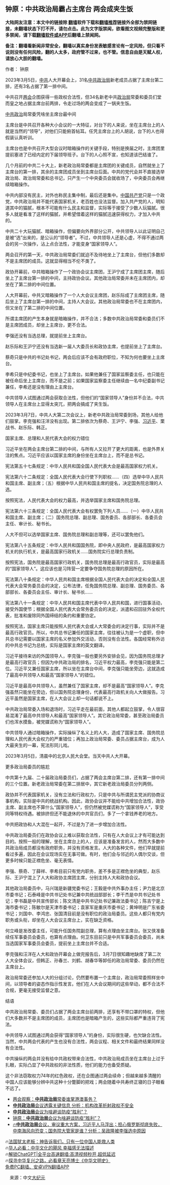  <!-- 面包屑导航 --> <h2>钟原：中共政治局霸占主席台 两会成夹生饭</h2> <p class="notice"><b>大陆网友注意：本文中的链接除 <a href="https://github.com/bannedbook/fanqiang" >翻墙</a>软件下载和<a href="https://github.com/killgcd/justmysocks/blob/master/README.md">翻墙推荐</a>链接外全部为禁网链接，未翻墙状态下打不开，请勿点击。此为文字版禁闻，欲看图文视频完整版和更多禁闻，请下载<a href="https://github.com/bannedbook/fanqiang">翻墙软件或APP</a>后翻墙上禁闻网。</p><p>备注：翻墙看新闻非常安全，翻墙以真实身份发表敏感言论有一定风险，但只看不说则没有任何风险，翻的人太多，政府管不过来，也不管。信息自由是天赋人权，请放心大胆的翻墙。</b></p>  <div class="entry"> <p>作者： 钟原</p> <p id="conimg">2023年3月5日，<a href="https://www.bannedbook.org/bnews/tag/%e4%b8%ad%e5%85%b1/" class="st_tag internal_tag" rel="tag" title="标签 中共 下的日志">中共</a>人大开幕会上，31名<a href="https://www.bannedbook.org/bnews/tag/%E4%B8%AD%E5%85%B1%E6%94%BF%E6%B2%BB%E5%B1%80/" class="st_tag internal_tag" rel="tag" title="标签 中共政治局 下的日志">中共政治局</a>新老成员占据了主席台第二排，还有3名占据了第一排中间。</p> <p>中共召开<a href="https://www.bannedbook.org/bnews/tag/%e4%b8%a4%e4%bc%9a/" class="st_tag internal_tag" rel="tag" title="标签 两会 下的日志">两会</a>企图获得一些政权合法性，但34名新老中共<a href="https://www.bannedbook.org/bnews/tag/%e6%94%bf%e6%b2%bb%e5%b1%80/" class="st_tag internal_tag" rel="tag" title="标签 政治局 下的日志">政治局</a>常委和委员们堂而皇之地占据主席台前两排，令走过场的两会变成了一锅夹生饭。</p> <p><a href="https://www.bannedbook.org/bnews/tag/%E4%B8%AD%E5%85%B1%E6%94%BF%E6%B2%BB/" class="st_tag internal_tag" rel="tag" title="标签 中共政治 下的日志">中共政治</a>局常委凭啥坐主席台最中间</p> <p>主席台是中共召开各种大小会议的一大特征，对台下的人来说，坐在主席台上的人就是当然的“领导”，对他们只能俯首帖耳。任凭主席台上的人胡说，台下的人也得假装认真听训。</p> <p>主席台也是中共召开大型会议时暗箱操作的关键手段，特别是换届之时，主席团里提前塞进了已经内定的下届领导班子。台下的人心照不宣，也知道该巴结谁了。</p> <p>几个月前的中共二十大上，新老政治局常委都是主席团的关键成员，自然就坐上了主席台的第一排，其余的主席团成员坐到主席台后面。中共的党代会并不直接选举政治局、政治局常委和总书记，只产生一个中央委员会就收场了，中央委员会再继续暗箱操作。</p> <p>中共内部没有民主，对外也称民主集中制，最后还是集中。<span class='wp_keywordlink_affiliate'><a href="https://www.bannedbook.org/" title="中国" target="_blank">中国</a></span><a href="https://www.bannedbook.org/bnews/tag/%e5%85%b1%e4%ba%a7%e5%85%9a/" class="st_tag internal_tag" rel="tag" title="标签 共产党 下的日志">共产党</a>只是一个政党，中共政治局并不能代表国家机关，老百姓也没法监督。加入共产党的人，明知道其中的猫腻，根本不可能有什么民主和监督，实际等于接受了少数人玩猫腻。很多人就是看准了这样的猫腻，并希望借着这样的猫腻迅速获得权力，才加入中共的。</p> <p>中共二十大玩猫腻、暗箱操作，但偏要向外界部分公开，中共领导人以此证明自己是被“选”出来的，是公认的“领导者”。不过，中共领导人还是心虚，不得不通过两会的另一次操作，沾上点合法性，才能变身“国家领导人”。</p> <p>两会召开的第一天，中共政治局常委们就迫不及待地坐上了主席台，但他们多数却不是主席团的成员。这就显得相当不伦不类了。</p> <p>政协开幕前，中共暗箱操作了一个政协会议主席团，王沪宁成了主席团主席，随后坐上了主席台第一排的中间，主持政协会议。其他政治局常委并未在主席团内，却坐在了第二排的中间位置。</p> <p>人大开幕前，中共又暗箱操作了一个人大会议主席团，赵乐际成了主席团主席，随后坐上了主席台第一排的中间，主持人大会议。其他政治局常委也不在主席团内，但又坐在了第二排的中间位置。</p> <p>所谓主席团的产生本身就是暗箱操作，并不合法；多数中共政治局常委和委员们不是主席团成员，却坐上主席台，更不合法。</p>  <p>李强还没有当选总理，就提前坐上主席台。</p> <p>赵乐际和王沪宁还没有当选新一届人大委员长和政协主席，也提前坐上了主席台。</p> <p>蔡奇只是中共的书记处书记，两会后应该不会有政府职位，不知为何也要坐上主席台。</p> <p>李希只是中纪委书记，也坐上了主席台。如果他兼任了国家监察委主任，也只能在被任命后坐上主席台，而不是之前；如果国家监察委主任继续由一名中纪委副书记兼任，李希还是没有理由上主席台。</p> <p>中共领导人试图通过两会获取合法性，但他们的“国家领导人”身份并不合法，中共领导人在主席台上显得太突兀，把两会搞成了夹生饭。</p> <p>2023年3月7日，中共人大第二次会议上，新老中共政治局常委到场，其他人给他们鼓掌。李克强和汪洋没有出现。第二排依次为蔡奇、王沪宁、李强、<a href="https://www.bannedbook.org/bnews/tag/%e4%b9%a0%e8%bf%91%e5%b9%b3/" class="st_tag internal_tag" rel="tag" title="标签 习近平 下的日志">习近平</a>、栗战书、赵乐际、韩正。</p> <p>国家主席、总理和人民代表大会的权力错位</p> <p>习近平坐在两会主席台第二排的中间，与所有人又拉开了更大的距离，也是外界关注的焦点。习近平应该以国家主席的身份坐在主席台上，而不是总书记。</p> <p>宪法第五十七条规定：中华人民共和国全国人民代表大会是最高国家权力机关。</p> <p>宪法第六十二条规定：全国人民代表大会行使下列职权……（四）选举中华人民共和国主席、副主席；（五）根据中华人民共和国主席的提名，决定国务院总理的人选。</p> <p>按照宪法，人民代表大会的权力最高，并选举国家主席和国务院总理。</p> <p>宪法第六十三条规定：全国人民代表大会有权罢免下列人员……（一）中华人民共和国主席、副主席；（二）国务院总理、副总理、国务委员、各部部长、各委员会主任、审计长、秘书长。</p> <p>人大不但可以选举国家主席、国务院总理和副总理等，还可以罢免他们。</p>  <p>宪法第八十五条规定：中华人民共和国国务院，即中央人民政府，是最高国家权力机关的执行机关，是最高国家行政机关……国务院实行总理负责制。</p> <p>按照宪法，国务院是最高国家行政机关，国务院总理是最高行政官员，实际是最高的“国家领导人”。这应该也是习阵营一定要争夺国务院总理的原因所在。</p> <p>宪法第八十条规定：中华人民共和国主席根据全国人民代表大会的决定和全国人民代表大会常务委员会的决定，公布法律，任免国务院总理、副总理、国务委员、各部部长、各委员会主任、审计长、秘书长……</p> <p>宪法第八十一条规定：中华人民共和国主席代表中华人民共和国，进行国事活动，接受外国使节；根据全国人民代表大会常务委员会的决定，派遣和召回驻外全权代表，批准和废除同外国缔结的条约和重要协定。</p> <p>按照宪法，国家主席只能按照人民代表大会或人大常委会的决定行事，实际并不是最高行政官员。所以，中共总书记兼任的国家主席，往往被认为是一个虚职，但中共总书记需要以国家主席的名义参加外交活动，否则没有合法性。各国经常称外访的中共总书记为总统，实际是国家主席的英文翻译。</p> <p>习近平接待来访的外国领导人，李克强一般也要另外安排会见，因为国务院总理才是最高行政官员；但因为中共政治局的排名，习近平权力最高，李克强只能是第二位。习近平又兼任国家主席，所以坐在主席台中间，李克强只能坐旁边，这就造成了最高中共领导人和最高“国家领导人”的错位。</p> <p>习近平是最高中共领导人，虽然兼任了国家主席，却不是最高“国家领导人”。李克强虽然只能坐在旁边，但以国务院总理身份，代表最高行政机关向人大做报告。习近平虽然是国家主席，在人大会议上却一句话都说不上。</p> <p>中共政治局常委入场和退场时，习近平走在最前面，其他人都起立鼓掌，令人很容易混淆了最高中共领导人和最高“国家领导人”。其它政治局常委，甚至政治局委员们也浑水摸鱼，被党媒谎称为“国家领导人”。</p> <p>中共领导人通过暗箱操作，实际操纵了名义上的人大，造成了国家主席、国务院总理和人民代表大会权力的严重错位；再加上政治局常委、委员占据主席台，成为人大最夹生的一幕，宪法形同儿戏。</p> <p>2023年3月5日，清晨中的北京人民大会堂。当天中共人大开幕。</p> <p>更多政治局委员的尴尬</p> <p>中共第十九届、二十届政治局委员们，占据了两会主席台第二排，还有第一排中间的三个位置。新老政治局常委在第二排居中，其它新老政治局委员分列两侧。</p> <p>政协并不代表国家机关，没有立法和行政权力，只是中共与所谓民主党派的协商议事机构，实际是中共的统战机构。因此，政协会议并不能给中共增加合法性，政协主席、副主席也不算什么“国家领导人”，但仍然被党媒谎称为“国家领导人”，享受同等特权待遇。被排挤但还不能退休的中共官员们，多了一个拿钱养老的地方。</p>  <p>中共把政协和人大混在一起开，不过是为了进一步增加合法性。</p> <p>中共政治局委员们在政协会议上难以获取合法性，只有在人大会议上才有可能达到目的。按照一般的理解，坐在主席台上的人，应该是准备发言的人，然而大多数中共政治局成员都没有政府职务，并没有资格发言。人大的各种文件，他们早就提前看过多遍，因此在会议现场实在无事可做。有时，他们会与邻近的人偶尔交谈，但更多时候只能正襟危坐、毫无表情。</p> <p>李强、蔡奇、丁薛祥、李希目前只有党内职务，差不多是正襟危坐的典型，赵乐际、王沪宁混上了人大和政协主席团主席，分别主持人大和政协会议。</p> <p>其他政治局委员中，马兴瑞是新疆党委书记；王毅是中共外事办主任；尹力是北京市委书记；石泰峰是中共书记处书记兼中共统战部部长；李干杰是中共书记处书记；李书磊是中共宣传部长；陈文清是中共书记处书记兼政法委书记；陈吉宁是上海市委书记；陈敏尔是天津市委书记；袁家军是重庆市委书记；黄坤明是广东省委书记；刘国中、李鸿忠、张国清目前是没有职位的政治局委员。这些人都只有党内职务或头衔，却坐在人大会议主席台上，实在缺乏资格。</p> <p>何立峰是发改委主任，可能升任国务院副总理，算有点理由坐主席台。张又侠准备续任军事委员会委员，也算有点理由。何卫东目前只是中共军事委员会委员，尚未当选国家军事委员会委员，提前坐上主席台并不合适。</p> <p>李克强和汪洋在人大和政协开幕会上做完报告后，3月7日很知趣地缺席了第二次人大全体会议，但韩正、孙春兰、刘鹤、胡春华等卸任的政治局常委、委员仍然在主席台上。</p> <p>政治局常委还参加人大的分组讨论，仍然要布置一个主席台，政治局常委照样坐中间，以领导者的姿态作指示性发言。他们在人大会议期间的这些举动，都不合法不合规，更毫无接受监督之意。</p> <p>结语</p> <p>中共政治局常委、委员们占据了两会主席台前两排，还享有不带口罩的特权，但他们大多数并不是主席团的成员，主席团也是暗箱产生的，这些实际都严重违背了宪法。</p> <p>中共领导人试图通过两会获得“国家领导人”的身份，实际很生硬，也欠缺合法性。当然，中共两会代表的产生也没有合法性，两会议程、相关文件和最终结果同样没有合法性。</p> <p>中共操纵的两会并没有给中共政权带来合法性，中共政治局成员坐在主席台上过于扎眼，实际凸显了中共政权的非法性质，他们的能力也备受质疑。</p> <p>这个非法窃取权力74年的红色政权，还在企图通过两会续命；但越来越多清醒的中国人应该能够分辨中共这种十分蹩脚的把戏；两会随着中共寿终正寝的日子眼看不远了。</p> <!--<div id="taboola-mid-1"></div>--><ul class='op-related-articles' title='相关阅读'> <li><a href='https://www.bannedbook.org/bnews/headline/20230308/1857522.html' target='_blank'>两会观察：<b>中共政治局</b>常委谁掌港澳事务？</a></li> <li><a href='https://www.bannedbook.org/bnews/baitai/20230225/1853094.html' target='_blank'><b>中共政治局</b>会议透露关键信息 分析：机构改革折射政权不安全</a></li> <li><a href='https://www.bannedbook.org/bnews/ssgc/20230223/1852295.html' target='_blank'><b>中共政治局</b>会议为啥避谈防疫“胜利”？</a></li> <li><a href='https://www.bannedbook.org/bnews/comments/20230223/1852131.html' target='_blank'>钟原：<b>中共政治局</b>会议为啥避谈防疫“胜利”？</a></li> <li><a href='https://www.bannedbook.org/bnews/bannedvideo/20230222/1851715.html' target='_blank'>🔥<b>中共政治局</b>会议，审议重大方案，习近平人马浮出；担心俄罗斯彻底失败，中南海风向恐变；国务院大管家是谁？分析：吴政隆被李强选中原因</a></li> </ul> <p class="texttj"> 🔥<a href="https://www.bannedbook.org/bnews/ssgc/20230219/1850782.html" target="_blank">法国犹太老板：神告诉我们，只有一位中国人能救人类</a><br/> 🔥<a href="https://www.bannedbook.org/bnews/comments/20220220/1694796.html" target="_blank">华人必看：中华文化的飓风 幸福感无法描述</a><br/> 🔥<a href="https://github.com/bannedbook/fanqiang/wiki/V2ray%E6%9C%BA%E5%9C%BA" target="_blank">解锁ChatGPT|全平台高速翻墙:高清视频秒开,超低延迟</a><br/> 🔥<a href="https://www.bannedbook.org/bnews/comments/20220808/1768773.html" target="_blank">探寻中华复兴之路，必看章天亮博士《中华文明史》</a><br/> <a href="https://github.com/bannedbook/fanqiang/wiki/%E7%A6%81%E9%97%BB%E7%BD%91%E5%AE%89%E5%8D%93%E7%BF%BB%E5%A2%99%E6%96%B0%E9%97%BBAPP" target="_blank">免费PC翻墙、安卓VPN翻墙APP</a><br/> </p> <p class="src-info">　来源：中文<span class='wp_keywordlink_affiliate'><a href="http://www.epochtimes.com/" title="大纪元" target="_blank">大纪元</a></span> </p><a name='sharetosocial'></a> <div style="margin-bottom:5px;padding-bottom:5px;clear:both"> <div id="archive-pix-1" class="banner-ads"> <!-- AuctionX Display platform tag START --> <div id="27602x728x90x621x_ADSLOT1" clicktrack="%%CLICK_URL_ESC%%"></div>  <!-- AuctionX Display platform tag END --> </div> <div id="archive-pix-2" class="banner-ads"> <!-- AuctionX Display platform tag START --> <div id="27556x300x250x621x_ADSLOT1" clicktrack="%%CLICK_URL_ESC%%" style="margin:0 auto;text-align:center"></div>  <!-- AuctionX Display platform tag END --> </div> </div>  <div id="archive-pix-1" class="banner-ads"> <!-- AuctionX Display platform tag START --> <div id="27603x728x90x621x_ADSLOT1" clicktrack="%%CLICK_URL_ESC%%"></div>  <!-- AuctionX Display platform tag END --> </div> </div><!--END ENTRY--> 